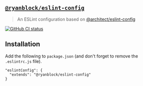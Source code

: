 ## [`@ryanblock/eslint-config`](https://www.npmjs.com/package/@ryanblock/eslint-config)

> An ESLint configuration based on [@architect/eslint-config](https://www.npmjs.com/package/@ryanblock/eslint-config)

[![GitHub CI status](https://github.com/ryanblock/eslint-config/workflows/Node%20CI/badge.svg)](https://github.com/ryanblock/eslint-config/actions?query=workflow%3A%22Node+CI%22)

## Installation

Add the following to `package.json` (and don't forget to remove the `.eslintrc.js` file).

```
"eslintConfig": {
  "extends": "@ryanblock/eslint-config"
}
```
